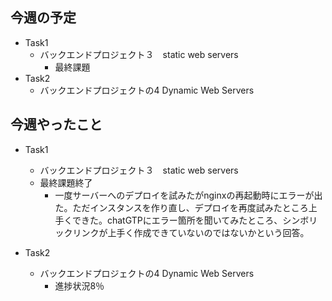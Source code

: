 ## 今週の予定
- Task1
    - バックエンドプロジェクト３　static web servers
        - 最終課題
- Task2
    - バックエンドプロジェクトの4 Dynamic Web Servers


## 今週やったこと
- Task1
    - バックエンドプロジェクト３　static web servers
     - 最終課題終了
        - 一度サーバーへのデプロイを試みたがnginxの再起動時にエラーが出た。ただインスタンスを作り直し、デプロイを再度試みたところ上手くできた。chatGTPにエラー箇所を聞いてみたところ、シンボリックリンクが上手く作成できていないのではないかという回答。

- Task2
    - バックエンドプロジェクトの4 Dynamic Web Servers
        - 進捗状況8％